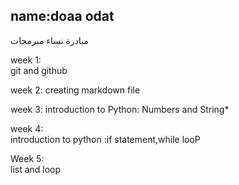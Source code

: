name:doaa odat
--
مبادرة نساء مبرمجات

week 1:  
git and github     

week 2:
creating markdown file

week 3:
introduction to Python: Numbers and String*

week 4:    
introduction to python :if statement,while looP

Week 5:    
list and loop
